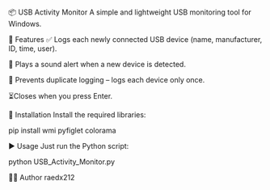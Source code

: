 📦 USB Activity Monitor
A simple and lightweight USB monitoring tool for Windows.

🚀 Features
✅ Logs each newly connected USB device (name, manufacturer, ID, time, user).

🔔 Plays a sound alert when a new device is detected.

🚫 Prevents duplicate logging – logs each device only once.

⏳Closes when you press Enter.

🧰 Installation
Install the required libraries:

pip install wmi pyfiglet colorama

▶️ Usage
Just run the Python script:

python USB_Activity_Monitor.py


👨‍💻 Author
raedx212
